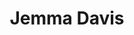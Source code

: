 ---
company: JeMarketing Services Ltd
image: https://media.licdn.com/dms/image/C5603AQEA207gxkJs6Q/profile-displayphoto-shrink_800_800/0?e=1560384000&v=beta&t=637MFM_JrNRK50vQS9F5hYC3jZUrN0Q4HlbiP2yRiR8
job_title: Event and Logistics Manager
linkedin: https://www.linkedin.com/in/jemma-davis-acim-6a562792/
sessions:
    - Introduction to Cynefin Framework
status: done
title: Jemma Davis
twitter: ''
type: participant
website: https://www.jemarketing.co.uk/
---